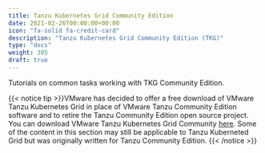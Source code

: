 ```yaml
---
title: Tanzu Kubernetes Grid Community Edition
date: 2021-02-26T00:00:00+00:00
icon: "fa-solid fa-credit-card"
description: "Tanzu Kubernetes Grid Community Edition (TKG)"
type: "docs"
weight: 305
draft: true
---
```


Tutorials on common tasks working with TKG Community Edition.

{{< notice tip >}}VMware has decided to offer a free download of VMware Tanzu Kubernetes Grid in place of VMware Tanzu Community Edition software and to retire the Tanzu Community Edition open source project. You can download VMware Tanzu Kubernetes Grid Community [here](https://www.vmware.com/go/get-tkg). Some of the content in this section may still be applicable to Tanzu Kuberneted Grid but was originally written for Tanzu Community Edition.
{{< /notice >}}
